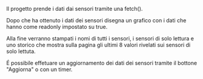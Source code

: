 Il progetto prende i dati dai sensori tramite una fetch().

Dopo che ha ottenuto i dati dei sensori disegna un grafico con i dati che hanno come readonly impostato su true.

Alla fine verranno stampati i nomi di tutti i sensori, i sensori di solo lettura e uno storico che mostra sulla pagina gli ultimi 8 valori rivelati sui sensori di solo lettuta.

É possibile effetuare un aggiornamento dei dati dei sensori tramite il bottone "Aggiorna" o con un timer.